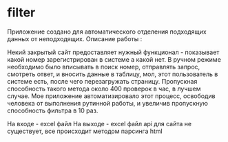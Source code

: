 # filter

Приложение создано для автоматического отделения подходящих данных от неподходящих. 
Описание работы :

Некий закрытый сайт предоставляет нужный функционал - показывает какой номер зарегистрирован в системе а какой нет. 
В ручном режиме необходимо было вписывать в поиск номер, отправлять запрос, смотреть ответ, и вносить данные в таблицу, 
мол, этот пользователь в системе есть, после чего перезагружать страницу. 
Пропускная способность такого метода около 400 проверок в час, в лучшем случае. 
Мое приложение автоматизировало этот процесс, освободив человека от выполнения 
рутинной работы, и увеличив пропускную способность фильтра в 10 раз. 

На входе - excel файл
На выходе - excel файл
api для сайта не существует, все происходит методом парсинга html


